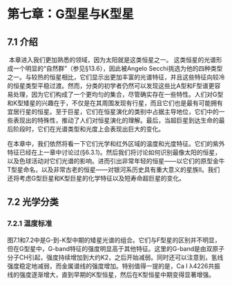 # 第七章：G型星与K型星

## 7.1 介绍

​        本章进入我们更加熟悉的领域，因为太阳就是这类恒星之一。 这类恒星的光谱形成一个明显的“自然群”（参见§13.6），因此被Angelo Secchi挑选为他的四种类型之一。与较热的恒星相比，它们显示出更加丰富的光谱特征，并且这些特征向较冷的恒星类型平稳过渡。然而，分类的初学者仍然可以发现这些比A型和F型谱更容易处理，因为它们构成了一个更均匀的集合，尽管确实存在一些特性。人们对G型和K型矮星的兴趣在于，不仅是在其周围发现有行星，而且它们也是最有可能拥有宜居行星的恒星。至于巨星，它们在恒星演化的类别中占据主导地位，它们中的一些表现出的特殊性，推动了人们对恒星演化的理解。最后，当超巨星到达生命的最后阶段时，它们在光谱类型和光度上会表现出巨大的变化。

​        在本章中，我们依然将看一下它们光学和红外区域的温度和光度特征。它们的紫外特征已经在上一章中讨论过(§6.3.1)。然后我们将讨论如何识别最像太阳的恒星，以及色球活动对它们光谱的影响。进而引出非常年轻的恒星——以它们的原型金牛T型星命名，以及非常古老的恒星——对银河系历史具有重大意义的星族Ⅱ。我们还将考虑G型巨星和K型巨星的化学特征以及短寿命超巨星的变化。



## 7.2 光学分类

### 7.2.1 温度标准

图7.1和7.2中是G-到-K型中期的矮星光谱的组合。它们与F型星的区别并不明显，但在G型星中，G-band特征的强度明显高于其他特征。这里的G-band是由双原子分子CH引起，强度持续增加到大约K2，之后开始减弱。同时还可以注意到，氢线强度稳定地减弱，而金属谱线的强度增加。特别值得一提的是，Ca I λ4226共振线的强度逐渐增大，直到早期的K型恒星，然后在K型恒星中期变得显著增强。